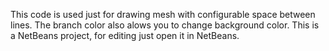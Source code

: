 This code is used just for drawing mesh with configurable space between lines.
The branch color also alows you to change background color.
This is a NetBeans project, for editing just open it in NetBeans.
